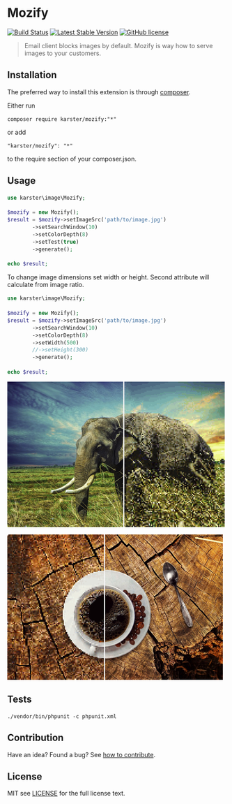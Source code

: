 # Mozify

[![Build Status](https://travis-ci.org/karster/mozify.svg?branch=master)][travis]
[![Latest Stable Version](https://poser.pugx.org/karster/mozify/v/stable)][version]
[![GitHub license](https://img.shields.io/badge/license-MIT-blue.svg)][license]

> Email client blocks images by default. Mozify is way how to serve images to your customers.

## Installation

The preferred way to install this extension is through [composer](http://getcomposer.org/download/).

Either run

```shell
composer require karster/mozify:"*"
```

or add

```
"karster/mozify": "*"
```

to the require section of your composer.json.

## Usage

```php
use karster\image\Mozify;

$mozify = new Mozify();
$result = $mozify->setImageSrc('path/to/image.jpg')
        ->setSearchWindow(10)
        ->setColorDepth(8)
        ->setTest(true)
        ->generate();

echo $result;
```

To change image dimensions set width or height. Second attribute will calculate from image ratio.
```php
use karster\image\Mozify;

$mozify = new Mozify();
$result = $mozify->setImageSrc('path/to/image.jpg')
        ->setSearchWindow(10)
        ->setColorDepth(8)
        ->setWidth(500)
        //->setHeight(300)
        ->generate();

echo $result;
```

![Safari][safari]

![Coffee][coffee]


## Tests

```
./vendor/bin/phpunit -c phpunit.xml
```

## Contribution
Have an idea? Found a bug? See [how to contribute][contributing].

## License
MIT see [LICENSE][] for the full license text.

[version]: https://packagist.org/packages/karster/mozify
[travis]: https://travis-ci.org/karster/mozify
[license]: LICENSE.md
[contributing]: CONTRIBUTING.md
[safari]: docs/safari.jpg
[coffee]: docs/coffee.jpg